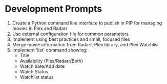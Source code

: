 # Development Prompts

1. Create a Python command line interface to publish in PIP for managing movies in Plex and Radarr
2. Use external configuration file for common parameters
3. Implement using best practices and small, focused files
4. Merge movie information from Radarr, Plex library, and Plex Watchlist
5. Implement 'list' command showing:
   - Title
   - Availability (Plex/Radarr/Both)
   - Watch date/Add date
   - Watch Status
   - Watchlist status
